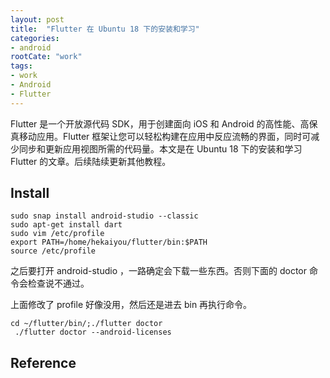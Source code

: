 ```yaml
---
layout: post
title:  "Flutter 在 Ubuntu 18 下的安装和学习"
categories:
- android
rootCate: "work"
tags:
- work
- Android
- Flutter
---
```


Flutter 是一个开放源代码 SDK，用于创建面向 iOS 和 Android 的高性能、高保真移动应用。Flutter 框架让您可以轻松构建在应用中反应流畅的界面，同时可减少同步和更新应用视图所需的代码量。本文是在 Ubuntu 18 下的安装和学习 Flutter 的文章。后续陆续更新其他教程。

<!---more--->

## Install
```
sudo snap install android-studio --classic  
sudo apt-get install dart
sudo vim /etc/profile
export PATH=/home/hekaiyou/flutter/bin:$PATH
source /etc/profile

```

之后要打开 android-studio ，一路确定会下载一些东西。否则下面的 doctor 命令会检查说不通过。

上面修改了 profile 好像没用，然后还是进去 bin 再执行命令。
```
cd ~/flutter/bin/;./flutter doctor
 ./flutter doctor --android-licenses
```

## Reference
[1]: https://blog.csdn.net/hekaiyou/article/details/52874796 "Flutter基础—开发环境与入门"
[2]: https://juejin.im/post/5ab07fe6f265da23815573c0 "Flutter开发环境配置"
[3]: https://juejin.im/post/5a97c1a6518825556a71cf11 "[Flutter]开始使用：配置编辑器"
